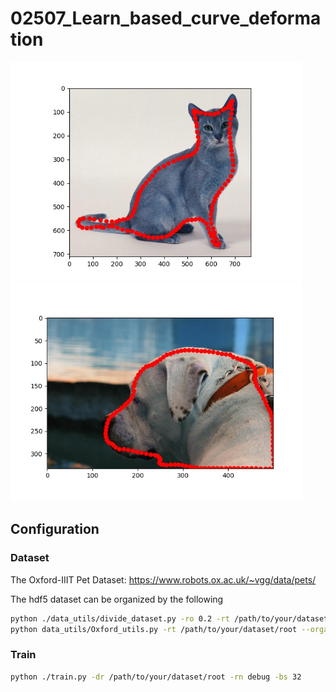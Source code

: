 
# 02507_Learn_based_curve_deformation

<img src="example/14.jpg" height="350"/> <img src="example/46.jpg" height="350"/> 

## Configuration

### Dataset
The Oxford-IIIT Pet Dataset: https://www.robots.ox.ac.uk/~vgg/data/pets/

The hdf5 dataset can be organized by the following
```bash
python ./data_utils/divide_dataset.py -ro 0.2 -rt /path/to/your/dataset/root
python data_utils/Oxford_utils.py -rt /path/to/your/dataset/root --organize
```

### Train
```bash
python ./train.py -dr /path/to/your/dataset/root -rn debug -bs 32
```
